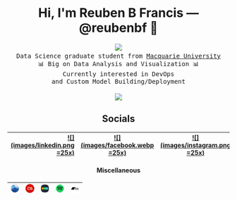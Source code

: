 <p align="center">
  <h1 align="center">Hi, I'm Reuben B Francis — @reubenbf 👋</h1></p>
 
 <p align="center">
  <img src="https://www.smogon.com/forums/attachments/unnamed-7-gif.84454/" width="50px">
  <samp>
  <br>Data Science graduate student from <a href="https://www.mq.edu.au/">Macquarie University</a>
  <br>📊 Big on Data Analysis and Visualization 📊
   <br>Currently interested in DevOps
   <br>and Custom Model Building/Deployment
   <br><br>
   <img src="https://i.imgur.com/SrExpSG.gif" width="240px" align="center">
    <br>
  </samp>
  </p>
</p>
<p align="center">
  <h2 align="center">Socials</h2>
</p>

 [![](images/linkedin.png =25x)](https://www.linkedin.com/in/reubenbf/)|[![](images/facebook.webp =25x)](https://www.facebook.com/reuben.francis)|[![](images/instagram.png =25x)](https://www.instagram.com/reuben.francis/)|  [![](https://img.shields.io/badge/PORTFOLIO-lightgrey.svg)](http://reubenbf.github.io/Reuben_Portfolio/)
-:|:-:|:-:|:-

<p align="center">
  <h4 align="center">Miscellaneous</h4>
</p>

<a href=https://rateyourmusic.com/~reubenfrancis><img src="https://raw.githubusercontent.com/reubenbf/reubenbf/master/images/rym.png" width=20px></a>|<a href=https://www.last.fm/user/reuben_francis><img src="https://raw.githubusercontent.com/reubenbf/reubenbf/master/images/lastfm.png" width=20px></a>|<a href=https://letterboxd.com/reuben_francis/><img src="https://raw.githubusercontent.com/reubenbf/reubenbf/master/images/letterboxd.png" width=20px></a>|<a href=https://open.spotify.com/user/12186141937><img src="https://raw.githubusercontent.com/reubenbf/reubenbf/master/images/spotify.png" width=20px></a>|<a href=https://bandcamp.com/reubenbf><img src="https://raw.githubusercontent.com/reubenbf/reubenbf/master/images/bandcamp.png" width=20px></a>
-:|:-:|:-:|:-:|:-
